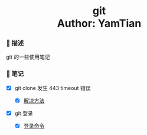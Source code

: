 <h1 align="center">
  git
  <br>
  Author: YamTian
</h1>

### 📜 描述

git 的一些使用笔记

### 📔 笔记

- [x] git clone 发生 443 timeout 错误

  - [x] [解决方法]()

- [x] git 登录

  - [x] [登录命令]()

